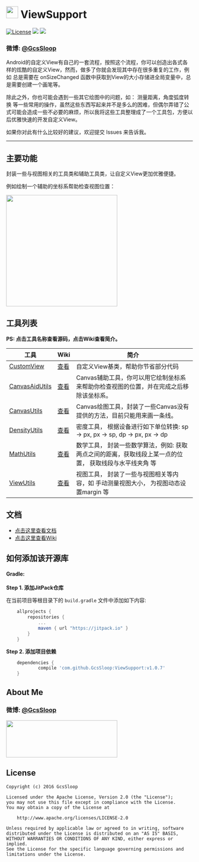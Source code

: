 # <img src="http://ww2.sinaimg.cn/large/005Xtdi2jw1f4v398j1v3j3074074t8w.jpg" width=32 /> ViewSupport

[![License](https://img.shields.io/badge/license-Apache%202-green.svg)](https://www.apache.org/licenses/LICENSE-2.0)
![](https://img.shields.io/badge/Support-7%2B-green.svg)
[![](https://jitpack.io/v/GcsSloop/ViewSupport.svg)](https://jitpack.io/#GcsSloop/ViewSupport)

### 微博: [@GcsSloop](http://weibo.com/GcsSloop)

Android的自定义View有自己的一套流程，按照这个流程，你可以创造出各式各样的炫酷的自定义View，然而，做多了你就会发现其中存在很多重复的工作，例如 总是需要在 onSizeChanged 函数中获取到View的大小存储进全局变量中，总是需要创建一个画笔等。

除此之外，你也可能会遇到一些其它绘图中的问题，如： 测量距离，角度弧度转换 等一些常用的操作，虽然这些东西写起来并不是多么的困难，但偶尔弄错了公式可能会造成一些不必要的麻烦，所以我将这些工具整理成了一个工具包，方便以后优雅快速的开发自定义View。

如果你对此有什么比较好的建议，欢迎提交 Issues 来告诉我。

*****

## 主要功能

封装一些与视图相关的工具类和辅助工具类，让自定义View更加优雅便捷。

例如绘制一个辅助的坐标系帮助检查视图位置：

<img src="http://ww4.sinaimg.cn/large/005Xtdi2jw1f4i5aypzo9j30dw0nhmxt.jpg" width=300 />

## 工具列表

>
**PS: 点击工具名称查看源码，点击Wiki查看简介。**

工具            | Wiki |简介
----------------|------|----------------------------
[CustomView](https://github.com/GcsSloop/ViewSupport/blob/master/Library/src/main/java/com/gcssloop/view/CustomView.java)                | [查看](https://github.com/GcsSloop/ViewSupport/wiki/CustomView)     | 自定义View基类，帮助你节省部分代码
[CanvasAidUtils](https://github.com/GcsSloop/ViewSupport/blob/master/Library/src/main/java/com/gcssloop/view/utils/CanvasAidUtils.java)  | [查看](https://github.com/GcsSloop/ViewSupport/wiki/CanvasAidUtils) | Canvas辅助工具，你可以用它绘制坐标系来帮助你检查视图的位置，并在完成之后移除该坐标系。
[CanvasUtils](https://github.com/GcsSloop/ViewSupport/blob/master/Library/src/main/java/com/gcssloop/view/utils/CanvasUtils.java)        | [查看](https://github.com/GcsSloop/ViewSupport/wiki/CanvasUtils)    | Canvas绘图工具，封装了一些Canvas没有提供的方法，目前只能用来画一条线。
[DensityUtils](https://github.com/GcsSloop/ViewSupport/blob/master/Library/src/main/java/com/gcssloop/view/utils/DensityUtils.java)      | [查看](https://github.com/GcsSloop/ViewSupport/wiki/DensityUtils)   | 密度工具， 根据设备进行如下单位转换: sp -> px, px -> sp, dp -> px, px -> dp
[MathUtils](https://github.com/GcsSloop/ViewSupport/blob/master/Library/src/main/java/com/gcssloop/view/utils/MathUtils.java)            | [查看](https://github.com/GcsSloop/ViewSupport/wiki/MathUtils)      | 数学工具， 封装一些数学算法，例如: 获取两点之间的距离，获取线段上某一点的位置， 获取线段与水平线夹角 等
[ViewUtils](https://github.com/GcsSloop/ViewSupport/blob/master/Library/src/main/java/com/gcssloop/view/utils/ViewUtils.java)            | [查看](https://github.com/GcsSloop/ViewSupport/wiki/ViewUtils)      | 视图工具， 封装了一些与视图相关等内容，如 手动测量视图大小， 为视图动态设置margin 等

## 文档

* [点击这里查看文档](http://gcssloop.github.io/doc/viewsupport/cn/index.html)
* [点击这里查看Wiki](https://github.com/GcsSloop/ViewSupport/wiki)

## 如何添加该开源库

#### Gradle:

**Step 1. 添加JitPack仓库**

在当前项目等根目录下的 `build.gradle` 文件中添加如下内容:

``` gradle
	allprojects {
		repositories {
			...
			maven { url "https://jitpack.io" }
		}
	}
```

**Step 2. 添加项目依赖**

``` gradle
	dependencies {
	        compile 'com.github.GcsSloop:ViewSupport:v1.0.7'
	}
```

## About Me

### 微博: [@GcsSloop](http://weibo.com/GcsSloop)

<a href="https://github.com/GcsSloop/README/blob/master/README.md" target="_blank"> <img src="http://ww4.sinaimg.cn/large/005Xtdi2gw1f1qn89ihu3j315o0dwwjc.jpg" width=300 height=100 /> </a>

## License

```
Copyright (c) 2016 GcsSloop

Licensed under the Apache License, Version 2.0 (the "License");
you may not use this file except in compliance with the License.
You may obtain a copy of the License at

    http://www.apache.org/licenses/LICENSE-2.0

Unless required by applicable law or agreed to in writing, software
distributed under the License is distributed on an "AS IS" BASIS,
WITHOUT WARRANTIES OR CONDITIONS OF ANY KIND, either express or implied.
See the License for the specific language governing permissions and
limitations under the License.
```
